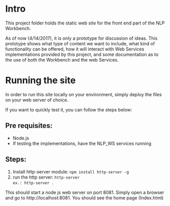 <h1>Intro</h1>
This project folder holds the static web site for the front end part of the NLP Workbench.

As of now (4/14/2017), it is only a prototype for discussion of ideas. This prototype 
shows what type of content we want to include, what kind of functionality can be offered,
how it will interact with Web Services implementations provided by this project, and some
documentation as to the use of both the Workbench and the web Services.

<h1>Running the site</h1>
In order to run this site locally on your environment, simply deploy the files on your 
web server of choice. 

If you want to quickly test it, you can follow the steps below:

<h2>Pre requisites:</h2>
<ul>
  <li>Node.js</li>
  <li>If testing the implementations, have the NLP_WS services running</li>
</ul>

<h2>Steps:</h2>
<ol>
  <li>Install http-server module: <code>npm install http-server -g</code></li>
  <li>run the http server: <code>http-server <path-to-files></code><br>
     <code>ex.: http-server . </code></li>
</ol>

This should start a node js web server on port 8081. Simply open a browser and go to
http://localhost:8081. You should see the home page (Index.html)

   

